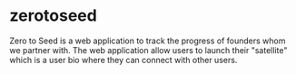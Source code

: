 # zerotoseed
Zero to Seed is a web application to track the progress of founders whom we partner with. The web application allow users to launch their "satellite" which is a user bio where they can connect with other users. 
